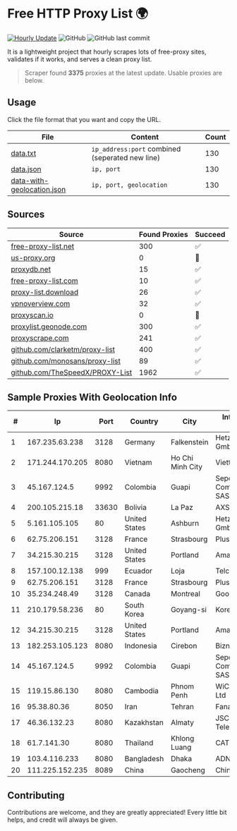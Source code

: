 
# Free HTTP Proxy List 🌍

[![Hourly Update](https://github.com/mertguvencli/http-proxy-list/actions/workflows/main.yml/badge.svg?branch=main)](https://github.com/mertguvencli/http-proxy-list/actions/workflows/main.yml)
![GitHub](https://img.shields.io/github/license/mertguvencli/http-proxy-list)
![GitHub last commit](https://img.shields.io/github/last-commit/mertguvencli/http-proxy-list)

It is a lightweight project that hourly scrapes lots of free-proxy sites, validates if it works, and serves a clean proxy list.


> Scraper found **3375** proxies at the latest update. Usable proxies are below.

## Usage

Click the file format that you want and copy the URL.


|File|Content|Count|
|----|-------|-----|
|[data.txt](https://raw.githubusercontent.com/mertguvencli/http-proxy-list/main/proxy-list/data.txt)|`ip_address:port` combined (seperated new line)|130|
|[data.json](https://raw.githubusercontent.com/mertguvencli/http-proxy-list/main/proxy-list/data.json)|`ip, port`|130|
|[data-with-geolocation.json](https://raw.githubusercontent.com/mertguvencli/http-proxy-list/main/proxy-list/data-with-geolocation.json)|`ip, port, geolocation`|130|

## Sources

|Source|Found Proxies|Succeed|
|------|-------------|-------|
|[free-proxy-list.net](https://free-proxy-list.net)|300|✅|
|[us-proxy.org](https://www.us-proxy.org)|0|🚫|
|[proxydb.net](http://proxydb.net)|15|✅|
|[free-proxy-list.com](https://free-proxy-list.com/?page=&port=&type%5B%5D=http&type%5B%5D=https&up_time=0&search=Search)|10|✅|
|[proxy-list.download](https://www.proxy-list.download/HTTP)|26|✅|
|[vpnoverview.com](https://vpnoverview.com/privacy/anonymous-browsing/free-proxy-servers)|32|✅|
|[proxyscan.io](https://www.proxyscan.io)|0|🚫|
|[proxylist.geonode.com](https://proxylist.geonode.com/api/proxy-list?limit=300&page=1&sort_by=lastChecked&sort_type=desc&protocols=http,https)|300|✅|
|[proxyscrape.com](https://api.proxyscrape.com/v2/?request=displayproxies&protocol=http&timeout=10000&country=all&ssl=all&anonymity=all)|241|✅|
|[github.com/clarketm/proxy-list](https://raw.githubusercontent.com/clarketm/proxy-list/master/proxy-list-raw.txt)|400|✅|
|[github.com/monosans/proxy-list](https://raw.githubusercontent.com/monosans/proxy-list/main/proxies/http.txt)|89|✅|
|[github.com/TheSpeedX/PROXY-List](https://raw.githubusercontent.com/TheSpeedX/PROXY-List/master/http.txt)|1962|✅|


## Sample Proxies With Geolocation Info

|#|Ip|Port|Country|City|Internet Service Provider|
|-|--|----|-------|----|-------------------------|
|1|167.235.63.238|3128|Germany|Falkenstein|Hetzner Online GmbH|
|2|171.244.170.205|8080|Vietnam|Ho Chi Minh City|Viettel Corporation|
|3|45.167.124.5|9992|Colombia|Guapi|Sepcom Comunicaciones SAS|
|4|200.105.215.18|33630|Bolivia|La Paz|AXS Bolivia S. A.|
|5|5.161.105.105|80|United States|Ashburn|Hetzner Online GmbH|
|6|62.75.206.151|3128|France|Strasbourg|PlusServer GmbH|
|7|34.215.30.215|3128|United States|Portland|Amazon.com, Inc.|
|8|157.100.12.138|999|Ecuador|Loja|Telconet S.A|
|9|62.75.206.151|3128|France|Strasbourg|PlusServer GmbH|
|10|35.234.248.49|3128|Canada|Montreal|Google LLC|
|11|210.179.58.236|80|South Korea|Goyang-si|Korea Telecom|
|12|34.215.30.215|3128|United States|Portland|Amazon.com, Inc.|
|13|182.253.105.123|8080|Indonesia|Cirebon|Biznet Networks|
|14|45.167.124.5|9992|Colombia|Guapi|Sepcom Comunicaciones SAS|
|15|119.15.86.130|8080|Cambodia|Phnom Penh|WiCAM Corporation Ltd|
|16|95.38.80.36|8050|Iran|Tehran|Fanava Group|
|17|46.36.132.23|8080|Kazakhstan|Almaty|JSC Alma Telecommunications|
|18|61.7.141.30|8080|Thailand|Khlong Luang|CAT-BB|
|19|103.4.116.233|8080|Bangladesh|Dhaka|ADN Telecom Ltd.|
|20|111.225.152.235|8089|China|Gaocheng|Chinanet|



## Contributing

Contributions are welcome, and they are greatly appreciated! Every
little bit helps, and credit will always be given.

